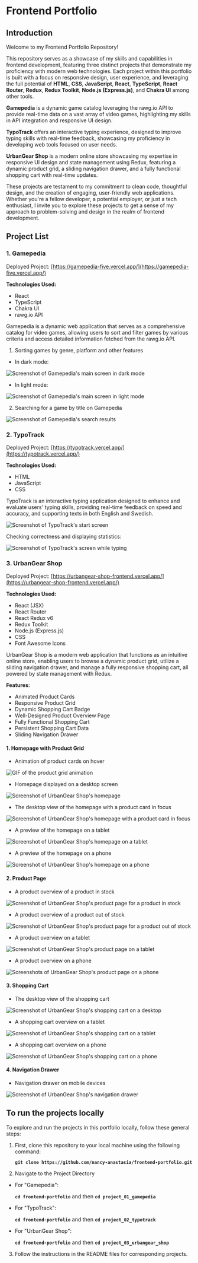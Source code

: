 # Frontend Portfolio

## Introduction

Welcome to my Frontend Portfolio Repository!

This repository serves as a showcase of my skills and capabilities in frontend development, featuring three distinct projects that demonstrate my proficiency with modern web technologies. Each project within this portfolio is built with a focus on responsive design, user experience, and leveraging the full potential of **HTML**, **CSS**, **JavaScript**, **React**, **TypeScript**, **React Router**, **Redux**, **Redux Toolkit**, **Node.js (Express.js)**, and **Chakra UI** among other tools.

**Gamepedia** is a dynamic game catalog leveraging the rawg.io API to provide real-time data on a vast array of video games, highlighting my skills in API integration and responsive UI design.

**TypoTrack** offers an interactive typing experience, designed to improve typing skills with real-time feedback, showcasing my proficiency in developing web tools focused on user needs.

**UrbanGear Shop** is a modern online store showcasing my expertise in responsive UI design and state management using Redux, featuring a dynamic product grid, a sliding navigation drawer, and a fully functional shopping cart with real-time updates.

These projects are testament to my commitment to clean code, thoughtful design, and the creation of engaging, user-friendly web applications. Whether you're a fellow developer, a potential employer, or just a tech enthusiast, I invite you to explore these projects to get a sense of my approach to problem-solving and design in the realm of frontend development.

## Project List

### 1. Gamepedia

Deployed Project: [https://gamepedia-five.vercel.app/](https://gamepedia-five.vercel.app/)

**Technologies Used:**

- React
- TypeScript
- Chakra UI
- rawg.io API

Gamepedia is a dynamic web application that serves as a comprehensive catalog for video games, allowing users to sort and filter games by various criteria and access detailed information fetched from the rawg.io API.

1. Sorting games by genre, platform and other features

- In dark mode:

![Screenshot of Gamepedia's main screen in dark mode](./project_01_gamepedia/images/gamepedia-1.png "Screenshot of Gamepedia's main screen in dark mode")

- In light mode:

![Screenshot of Gamepedia's main screen in light mode](./project_01_gamepedia/images/gamepedia-2.png "Screenshot of Gamepedia's main screen in light mode")

2. Searching for a game by title on Gamepedia

![Screenshot of Gamepedia's search results](./project_01_gamepedia/images/gamepedia-3.png "Screenshot of Gamepedia's search results")

### 2. TypoTrack

Deployed Project: [https://typotrack.vercel.app/](https://typotrack.vercel.app/)

**Technologies Used:**

- HTML
- JavaScript
- CSS

TypoTrack is an interactive typing application designed to enhance and evaluate users' typing skills, providing real-time feedback on speed and accuracy, and supporting texts in both English and Swedish.

![Screenshot of TypoTrack's start screen](./project_02_typotrack/readme_images/typotrack-start1.png "Screenshot of TypoTrack's start screen")

Checking correctness and displaying statistics:

![Screenshot of TypoTrack's screen while typing](./project_02_typotrack/readme_images/typotrack-typing.png "Screenshot of TypoTrack's screen while typing")

### 3. UrbanGear Shop

Deployed Project: [https://urbangear-shop-frontend.vercel.app/](https://urbangear-shop-frontend.vercel.app/)

**Technologies Used:**

- React (JSX)
- React Router
- React Redux v6
- Redux Toolkit
- Node.js (Express.js)
- CSS
- Font Awesome Icons

UrbanGear Shop is a modern web application that functions as an intuitive online store, enabling users to browse a dynamic product grid, utilize a sliding navigation drawer, and manage a fully responsive shopping cart, all powered by state management with Redux.

**Features:**

- Animated Product Cards
- Responsive Product Grid
- Dynamic Shopping Cart Badge
- Well-Designed Product Overview Page
- Fully Functional Shopping Cart
- Persistent Shopping Cart Data
- Sliding Navigation Drawer

#### 1. Homepage with Product Grid

- Animation of product cards on hover

![GIF of the product grid animation](./project_03_urbangear_shop/images/homepage-animated-grid.gif "GIF of the product grid animation")

- Homepage displayed on a desktop screen

![Screenshot of UrbanGear Shop's homepage](./project_03_urbangear_shop/images/homepage-desktop-view.png "Screenshot of UrbanGear Shop's homepage")

- The desktop view of the homepage with a product card in focus

![Screenshot of UrbanGear Shop's homepage with a product card in focus](./project_03_urbangear_shop/images/homepage-desktop-view-hover.png "Screenshot of UrbanGear Shop's homepage with a product card in focus")

- A preview of the homepage on a tablet

![Screenshot of UrbanGear Shop's homepage on a tablet](./project_03_urbangear_shop/images/homepage-tablet-view.png "Screenshot of UrbanGear Shop's homepage on a tablet")

- A preview of the homepage on a phone

![Screenshot of UrbanGear Shop's homepage on a phone](./project_03_urbangear_shop/images/homepage-mobile-view.png "Screenshot of UrbanGear Shop's homepage on a phone")

#### 2. Product Page

- A product overview of a product in stock

![Screenshot of UrbanGear Shop's product page for a product in stock](./project_03_urbangear_shop/images/product-page-desktop-in-stock.png "Screenshot of UrbanGear Shop's product page for a product in stock")

- A product overview of a product out of stock

![Screenshot of UrbanGear Shop's product page for a product out of stock](./project_03_urbangear_shop/images/product-page-desktop-out-of-stock.png "Screenshot of UrbanGear Shop's product page for a product out of stock")

- A product overview on a tablet

![Screenshot of UrbanGear Shop's product page on a tablet](./project_03_urbangear_shop/images/product-page-tablet-view.png "Screenshot of UrbanGear Shop's product page on a tablet")

- A product overview on a phone

![Screenshots of UrbanGear Shop's product page on a phone](./project_03_urbangear_shop/images/product-page-mobile-view.png "Screenshots of UrbanGear Shop's product page on a phone")

#### 3. Shopping Cart

- The desktop view of the shopping cart

![Screenshot of UrbanGear Shop's shopping cart on a desktop](./project_03_urbangear_shop/images/shopping-cart-desktop-view.png "Screenshot of UrbanGear Shop's shopping cart on a desktop")

- A shopping cart overview on a tablet

![Screenshot of UrbanGear Shop's shopping cart on a tablet](./project_03_urbangear_shop/images/shopping-cart-tablet-view.png "Screenshot of UrbanGear Shop's shopping cart on a tablet")

- A shopping cart overview on a phone

![Screenshot of UrbanGear Shop's shopping cart on a phone](./project_03_urbangear_shop/images/shopping-cart-mobile-view.png "Screenshot of UrbanGear Shop's shopping cart on a phone")

#### 4. Navigation Drawer

- Navigation drawer on mobile devices

![Screenshot of UrbanGear Shop's navigation drawer](./project_03_urbangear_shop/images/navdrawer-mobile-view.png "Screenshot of UrbanGear Shop's navigation drawer")

## To run the projects locally

To explore and run the projects in this portfolio locally, follow these general steps:

1. First, clone this repository to your local machine using the following command:

   **`git clone https://github.com/nancy-anastasia/frontend-portfolio.git`**

2. Navigate to the Project Directory

- For "Gamepedia":

  **`cd frontend-portfolio`** and then **`cd project_01_gamepedia`**

- For "TypoTrack":

  **`cd frontend-portfolio`** and then **`cd project_02_typotrack`**

- For "UrbanGear Shop":

  **`cd frontend-portfolio`** and then **`cd project_03_urbangear_shop`**

3. Follow the instructions in the README files for corresponding projects.
